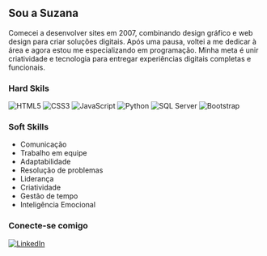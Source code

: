 ## Sou a Suzana 

Comecei a desenvolver sites em 2007, combinando design gráfico e web design para criar soluções digitais. Após uma pausa, voltei a me dedicar à área e agora estou me especializando em programação. Minha meta é unir criatividade e tecnologia para entregar experiências digitais completas e funcionais.  

### Hard Skils

<p align="left">
  <!-- HTML5 -->
  <img src="https://img.shields.io/badge/HTML5-E34F26?style=for-the-badge&logo=html5&logoColor=white" alt="HTML5" />

  <!-- CSS3 -->
  <img src="https://img.shields.io/badge/CSS3-1572B6?style=for-the-badge&logo=css3&logoColor=white" alt="CSS3" />

  <!-- JavaScript -->
  <img src="https://img.shields.io/badge/JavaScript-F7DF1E?style=for-the-badge&logo=javascript&logoColor=black" alt="JavaScript" />

  <!-- Python -->
  <img src="https://img.shields.io/badge/Python-3776AB?style=for-the-badge&logo=python&logoColor=white" alt="Python" />

  <!-- SQL Server -->
  <img src="https://img.shields.io/badge/SQL%20Server-CC2927?style=for-the-badge&logo=microsoft-sql-server&logoColor=white" alt="SQL Server" />

   <!-- Bootstrap -->
  <img src="https://img.shields.io/badge/Bootstrap-7952B3?style=for-the-badge&logo=bootstrap&logoColor=white" alt="Bootstrap" />
</p>

### Soft Skills


- Comunicação
- Trabalho em equipe
- Adaptabilidade
- Resolução de problemas
- Liderança
- Criatividade
- Gestão de tempo
- Inteligência Emocional


### Conecte-se comigo

[![LinkedIn](https://img.shields.io/badge/LinkedIn-0077B5?style=for-the-badge&logo=linkedin&logoColor=white)](https://www.linkedin.com/in/suzana-paiva-rj/)
